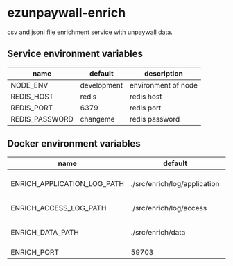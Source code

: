 # ezunpaywall-enrich

csv and jsonl file enrichment service with unpaywall data.

## Service environment variables

| name | default | description |
| --- | --- | --- |
| NODE_ENV | development | environment of node |
| REDIS_HOST | redis | redis host |
| REDIS_PORT | 6379 | redis port |
| REDIS_PASSWORD | changeme | redis password |


## Docker environment variables

| name | default | description |
| --- | --- | --- |
| ENRICH_APPLICATION_LOG_PATH | ./src/enrich/log/application | application output log path |
| ENRICH_ACCESS_LOG_PATH | ./src/enrich/log/access | access log output path |
| ENRICH_DATA_PATH | ./src/enrich/data | access data output path |
| ENRICH_PORT | 59703 | output port |